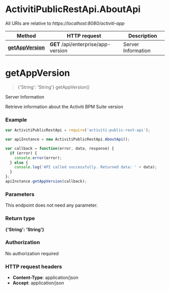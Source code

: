 # ActivitiPublicRestApi.AboutApi

All URIs are relative to *https://localhost:8080/activiti-app*

Method | HTTP request | Description
------------- | ------------- | -------------
[**getAppVersion**](AboutApi.md#getAppVersion) | **GET** /api/enterprise/app-version | Server Information


<a name="getAppVersion"></a>
# **getAppVersion**
> {&#39;String&#39;: &#39;String&#39;} getAppVersion()

Server Information

Retrieve information about the Activiti BPM Suite version

### Example
```javascript
var ActivitiPublicRestApi = require('activiti-public-rest-api');

var apiInstance = new ActivitiPublicRestApi.AboutApi();

var callback = function(error, data, response) {
  if (error) {
    console.error(error);
  } else {
    console.log('API called successfully. Returned data: ' + data);
  }
};
apiInstance.getAppVersion(callback);
```

### Parameters
This endpoint does not need any parameter.

### Return type

**{&#39;String&#39;: &#39;String&#39;}**

### Authorization

No authorization required

### HTTP request headers

 - **Content-Type**: application/json
 - **Accept**: application/json

